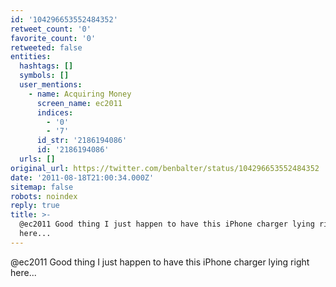 ```yaml
---
id: '104296653552484352'
retweet_count: '0'
favorite_count: '0'
retweeted: false
entities:
  hashtags: []
  symbols: []
  user_mentions:
    - name: Acquiring Money
      screen_name: ec2011
      indices:
        - '0'
        - '7'
      id_str: '2186194086'
      id: '2186194086'
  urls: []
original_url: https://twitter.com/benbalter/status/104296653552484352
date: '2011-08-18T21:00:34.000Z'
sitemap: false
robots: noindex
reply: true
title: >-
  @ec2011 Good thing I just happen to have this iPhone charger lying right
  here...
---
```


@ec2011 Good thing I just happen to have this iPhone charger lying right here...
